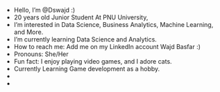 -  Hello, I’m @Dswajd :)
-  20 years old Junior Student At PNU University,
-  I’m interested in Data Science, Business Analytics, Machine Learning, and More.
-  I’m currently learning Data Science and Analytics.
-  How to reach me: Add me on my LinkedIn account Wajd Basfar :)
-  Pronouns: She/Her
-  Fun fact:  I enjoy playing video games, and I adore cats.
-  Currently Learning Game development as a hobby.
- 
- 

<!---
Dswajd/Dswajd is a ✨ special ✨ repository because its `README.md` (this file) appears on your GitHub profile.
You can click the Preview link to take a look at your changes.
--->
